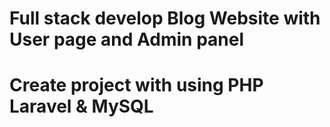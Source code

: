 # Full stack develop Blog Website with User page and Admin panel

# Create project with using PHP Laravel & MySQL
